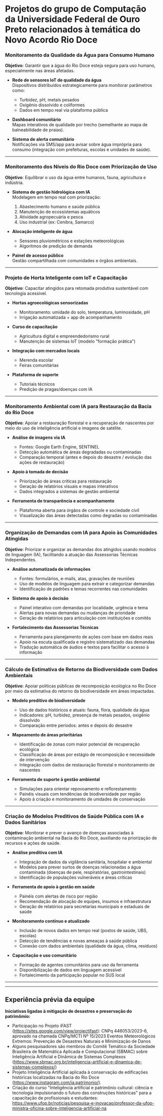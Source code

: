 # Projetos do grupo de Computação da Universidade Federal de Ouro Preto relacionados à temática do Novo Acordo Rio Doce

### Monitoramento da Qualidade da Água para Consumo Humano  
**Objetivo**: Garantir que a água do Rio Doce esteja segura para uso humano, especialmente nas áreas afetadas.  

- **Rede de sensores IoT de qualidade da água**  
  Dispositivos distribuídos estrategicamente para monitorar parâmetros como:  
  - Turbidez, pH, metais pesados  
  - Oxigênio dissolvido e coliformes  
  - Dados em tempo real via plataforma pública  

- **Dashboard comunitário**  
  Mapas interativos de qualidade por trecho (semelhante ao mapa de balneabilidade de praias).  

- **Sistema de alerta comunitário**  
  Notificações via SMS/app para avisar sobre água imprópria para consumo (integração com prefeituras, escolas e unidades de saúde).  

---

### Monitoramento dos Níveis do Rio Doce com Priorização de Uso  
**Objetivo**: Equilibrar o uso da água entre humanos, fauna, agricultura e indústria.  

- **Sistema de gestão hidrológica com IA**  
  Modelagem em tempo real com priorização:  
  1. Abastecimento humano e saúde pública  
  2. Manutenção de ecossistemas aquáticos  
  3. Atividade agropecuária e pesca  
  4. Uso industrial (ex: Cenibra, Samarco)  

- **Alocação inteligente de água**  
  - Sensores pluviométricos e estações meteorológicas  
  - Algoritmos de predição de demanda  

- **Painel de acesso público**  
  Gestão compartilhada com comunidades e órgãos ambientais.  

---

### Projeto de Horta Inteligente com IoT e Capacitação  
**Objetivo**: Capacitar atingidos para retomada produtiva sustentável com tecnologia acessível.  

- **Hortas agroecológicas sensorizadas**  
  - Monitoramento: umidade do solo, temperatura, luminosidade, pH  
  - Irrigação automatizada + app de acompanhamento  

- **Curso de capacitação**  
  - Agricultura digital e empreendedorismo rural  
  - Manutenção de sistemas IoT (modelo "formação prática")  

- **Integração com mercados locais**  
  - Merenda escolar  
  - Feiras comunitárias

- **Plataforma de suporte**  
  - Tutoriais técnicos  
  - Predição de pragas/doenças com IA  

---

### Monitoramento Ambiental com IA para Restauração da Bacia do Rio Doce
**Objetivo**: Apoiar a restauração florestal e a recuperação de nascentes por meio do uso de inteligência artificial e imagens de satélite.

- **Análise de imagens via IA**
  - Fontes: Google Earth Engine, SENTINEL
  - Detecção automática de áreas degradadas ou contaminadas
  - Comparação temporal (antes e depois do desastre / evolução das ações de restauração)

- **Apoio à tomada de decisão**
  - Priorização de áreas críticas para restauração
  - Geração de relatórios visuais e mapas interativos
  - Dados integrados a sistemas de gestão ambiental

- **Ferramenta de transparência e acompanhamento**
  - Plataforma aberta para órgãos de controle e sociedade civil
  - Visualização das áreas detectadas como degradas ou contaminadas

---

### Organização de Demandas com IA para Apoio às Comunidades Atingidas
**Objetivo**: Priorizar e organizar as demandas dos atingidos usando modelos de linguagem (IA), facilitando a atuação das Assessorias Técnicas Independentes.

- **Análise automatizada de informações**
  - Fontes: formulários, e-mails, atas, gravações de reuniões
  - Uso de modelos de linguagem para extrair e categorizar demandas
  - Identificação de padrões e temas recorrentes nas comunidades

- **Sistema de apoio à decisão**
  - Painel interativo com demandas por localidade, urgência e tema
  - Alertas para novas demandas ou mudanças de prioridade
  - Geração de relatórios para articulação com instituições e comitês

- **Fortalecimento das Assessorias Técnicas**
  - Ferramenta para planejamento de ações com base em dados reais
  - Apoio na escuta qualificada e registro sistematizado das demandas
  - Tradução automática de áudios e textos para facilitar o acesso à informação

---
 
### Cálculo de Estimativa de Retorno da Biodiversidade com Dados Ambientais
**Objetivo**: Apoiar políticas públicas de recomposição ecológica no Rio Doce por meio da estimativa do retorno da biodiversidade em áreas impactadas.

- **Modelo preditivo de biodiversidade**
  - Uso de dados históricos e atuais: fauna, flora, qualidade da água
  - Indicadores: pH, turbidez, presença de metais pesados, oxigênio dissolvido
  - Comparação entre períodos: antes e depois do desastre

- **Mapeamento de áreas prioritárias**
  - Identificação de zonas com maior potencial de recuperação ecológica
  - Classificação de áreas por estágio de recomposição e necessidade de intervenção
  - Integração com dados de restauração florestal e monitoramento de nascentes

- **Ferramenta de suporte à gestão ambiental**
  - Simulações para orientar repovoamento e reflorestamento
  - Painéis visuais com tendências de biodiversidade por região
  - Apoio à criação e monitoramento de unidades de conservação

---

### Criação de Modelos Preditivos de Saúde Pública com IA e Dados Sanitários
**Objetivo**: Monitorar e prever o avanço de doenças associadas à contaminação ambiental na Bacia do Rio Doce, auxiliando na priorização de recursos e ações de saúde.

- **Análise preditiva com IA**
  - Integração de dados da vigilância sanitária, hospitalar e ambiental
  - Modelos para prever surtos de doenças relacionadas a água contaminada (doenças de pele, respiratórias, gastrointestinais)
  - Identificação de populações vulneráveis e áreas críticas

- **Ferramenta de apoio à gestão em saúde**
  - Painéis com alertas de risco por região
  - Recomendação de alocação de equipes, insumos e infraestrutura
  - Geração de relatórios para secretarias municipais e estaduais de saúde

- **Monitoramento contínuo e atualizado**
  - Inclusão de novos dados em tempo real (postos de saúde, UBS, escolas)
  - Detecção de tendências e novas ameaças à saúde pública
  - Conexão com dados ambientais (qualidade da água, clima, resíduos)

- **Capacitação e uso comunitário**
  - Formação de agentes comunitários para uso da ferramenta
  - Disponibilização de dados em linguagem acessível
  - Fortalecimento da participação popular no SUS local

---
---
## Experiência prévia da equipe

**Iniciativas ligadas à mitigação de desastres e preservação do patrimômio:**
- Participação no Projeto iFAST (https://sites.google.com/view/projectifast): CNPq  446053/2023-6, aprovado na chamada CNPq/MCTI Nº 15/2023 Eventos Meteorológicos Extremos: Prevenção de Desastres Naturais e Minimização de Danos
- Alguns pesquisadores são membros do Comitê Temático da Sociedade Brasileira de Matemática Aplicada e Computacional (SBMAC) sobre Inteligência Artificial e Dinâmica de Sistemas Complexos (https://www.sbmac.org.br/inteligencia-artificial-e-dinamica-de-sistemas-complexos/)
- Projeto Inteligência Artificial aplicada à conservação de edificações históricas localizadas na Bacia do Rio Doce (https://www.instagram.com/ia.patrimonio/).
- Criação do curso "Inteligência artificial e patrimônio cultural: ciência e tecnologia impulsionando o futuro das construções históricas" para a capacitação de profissionais e estudantes: 			
https://www.ufop.br/noticias/pesquisa-e-inovacao/professor-da-ufop-ministra-oficina-sobre-inteligencia-artificial-na
